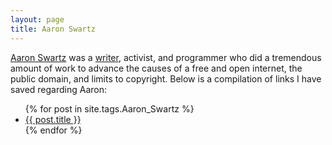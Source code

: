 ```yaml
---
layout: page
title: Aaron Swartz
---
```


[Aaron Swartz][] was a [writer][], activist, and programmer who did a
tremendous amount of work to advance the causes of a free and open
internet, the public domain, and limits to copyright. Below is a
compilation of links I have saved regarding Aaron:

<ul>
{% for post in site.tags.Aaron_Swartz %}
<li><a href="{{ post.url }}">{{ post.title }}</a></li>
{% endfor %}
</ul>

[Aaron Swartz]: https://en.wikipedia.org/wiki/Aaron_Swartz
[writer]: http://www.aaronsw.com/
